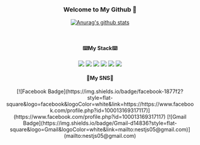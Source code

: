 <h3 align="center"> Welcome to My Github 👋</h3>
<div align="center">
  
  [![Anurag's github stats](https://github-readme-stats.vercel.app/api?username=kimkh05)](https://github.com/anuraghazra/github-readme-stats)
</div>

<br>

<h4 align="center">⌨️My Stack⌨️</h4>

<div align="center">
  <span align = "center"><img src="https://img.shields.io/badge/C-A8B9CC?style=flat-square&logo=C&logoColor=white"/></span> 
  <span align = "center"><img src="https://img.shields.io/badge/C++-00599C?style=flat-square&logo=C++&logoColor=white"/></span>
  <span align = "center"><img src="https://img.shields.io/badge/Java-007396?style=flat-square&logo=Java&logoColor=white"/></span>
  <span align = "center"><img src="https://img.shields.io/badge/HTML-e34f26?style=flat&logo=html5&logoColor=white"/></span>
  <span align = "center"><img src="https://img.shields.io/badge/CSS-1572b6?style=flat&logo=css3&logoColor=white"/></span>
  <span align = "center"><img src="https://img.shields.io/badge/JavaScript-F7DF1E?style=flat&logo=JavaScript&logoColor=white"/></span>
</div>


<h4 align = "center">🤗My SNS🤗</h4>

<div align="center">
  [![Facebook Badge](https://img.shields.io/badge/facebook-1877f2?style=flat-square&logo=facebook&logoColor=white&link=https://https://www.facebook.com/profile.php?id=100013169317117)](https://www.facebook.com/profile.php?id=100013169317117)
[![Gmail Badge](https://img.shields.io/badge/Gmail-d14836?style=flat-square&logo=Gmail&logoColor=white&link=mailto:nestjs05@gmail.com)](mailto:nestjs05@gmail.com)
</div>
